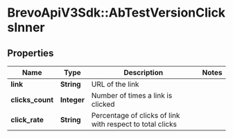 # BrevoApiV3Sdk::AbTestVersionClicksInner

## Properties
Name | Type | Description | Notes
------------ | ------------- | ------------- | -------------
**link** | **String** | URL of the link | 
**clicks_count** | **Integer** | Number of times a link is clicked | 
**click_rate** | **String** | Percentage of clicks of link with respect to total clicks | 


